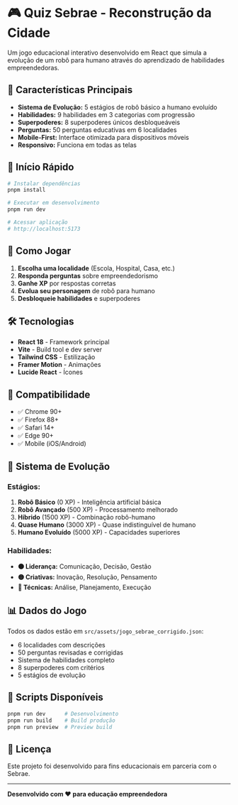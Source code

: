 # 🎮 Quiz Sebrae - Reconstrução da Cidade

Um jogo educacional interativo desenvolvido em React que simula a evolução de um robô para humano através do aprendizado de habilidades empreendedoras.

## 🌟 Características Principais

- **Sistema de Evolução:** 5 estágios de robô básico a humano evoluído
- **Habilidades:** 9 habilidades em 3 categorias com progressão
- **Superpoderes:** 8 superpoderes únicos desbloqueáveis
- **Perguntas:** 50 perguntas educativas em 6 localidades
- **Mobile-First:** Interface otimizada para dispositivos móveis
- **Responsivo:** Funciona em todas as telas

## 🚀 Início Rápido

```bash
# Instalar dependências
pnpm install

# Executar em desenvolvimento
pnpm run dev

# Acessar aplicação
# http://localhost:5173
```

## 🎯 Como Jogar

1. **Escolha uma localidade** (Escola, Hospital, Casa, etc.)
2. **Responda perguntas** sobre empreendedorismo
3. **Ganhe XP** por respostas corretas
4. **Evolua seu personagem** de robô para humano
5. **Desbloqueie habilidades** e superpoderes

## 🛠️ Tecnologias

- **React 18** - Framework principal
- **Vite** - Build tool e dev server
- **Tailwind CSS** - Estilização
- **Framer Motion** - Animações
- **Lucide React** - Ícones

## 📱 Compatibilidade

- ✅ Chrome 90+
- ✅ Firefox 88+
- ✅ Safari 14+
- ✅ Edge 90+
- ✅ Mobile (iOS/Android)

## 🎨 Sistema de Evolução

### Estágios:
1. **Robô Básico** (0 XP) - Inteligência artificial básica
2. **Robô Avançado** (500 XP) - Processamento melhorado
3. **Híbrido** (1500 XP) - Combinação robô-humano
4. **Quase Humano** (3000 XP) - Quase indistinguível de humano
5. **Humano Evoluído** (5000 XP) - Capacidades superiores

### Habilidades:
- **🟠 Liderança:** Comunicação, Decisão, Gestão
- **🟡 Criativas:** Inovação, Resolução, Pensamento
- **🌸 Técnicas:** Análise, Planejamento, Execução

## 📊 Dados do Jogo

Todos os dados estão em `src/assets/jogo_sebrae_corrigido.json`:
- 6 localidades com descrições
- 50 perguntas revisadas e corrigidas
- Sistema de habilidades completo
- 8 superpoderes com critérios
- 5 estágios de evolução

## 🔧 Scripts Disponíveis

```bash
pnpm run dev      # Desenvolvimento
pnpm run build    # Build produção
pnpm run preview  # Preview build
```

## 📝 Licença

Este projeto foi desenvolvido para fins educacionais em parceria com o Sebrae.

---

**Desenvolvido com ❤️ para educação empreendedora**


